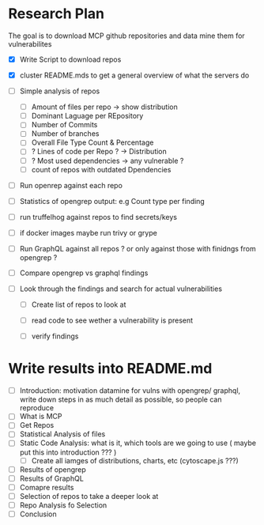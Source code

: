 # Research Plan
The goal is to download MCP github repositories and data mine them for vulnerabilites 

- [X] Write Script to download repos
- [X] cluster README.mds to get a general overview of what the servers do
- [ ] Simple analysis of repos
    - [ ] Amount of files per repo -> show distribution
    - [ ] Dominant Laguage per REpository
    - [ ] Number of Commits
    - [ ] Number of branches
    - [ ] Overall File Type Count & Percentage
    - [ ] ? Lines of code per Repo ? -> Distribution
    - [ ] ? Most used dependencies -> any vulnerable ?
    - [ ] count of repos with outdated Dpendencies
- [ ] Run openrep against each repo
- [ ] Statistics of opengrep output: e.g Count type per finding
- [ ] run truffelhog against repos to find secrets/keys
- [ ] if docker images maybe run trivy or grype
- [ ] Run GraphQL against all repos ? or only against those with finidngs from opengrep ?
- [ ] Compare opengrep vs graphql findings

- [ ] Look through the findings and search for actual vulnerabilities
    - [ ] Create list of repos to look at
    - [ ] read code to see wether a vulnerability is present
    - [ ] verify findings


# Write results into README.md
- [ ] Introduction: motivation datamine for vulns with opengrep/ graphql, write down steps in as much detail as possible, so people can reproduce
- [ ] What is MCP
- [ ] Get Repos
- [ ] Statistical Analysis of files
- [ ] Static Code Analysis: what is it, which tools are we going to use ( maybe put this into introduction ??? )
    - [ ] Create all iamges of distributions, charts, etc (cytoscape.js ???)
- [ ] Results of opengrep
- [ ] Results of GraphQL
- [ ] Comapre results
- [ ] Selection of repos to take a deeper look at
- [ ] Repo Analysis fo Selection
- [ ] Conclusion